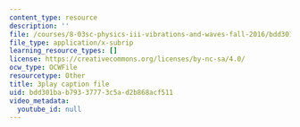 ```yaml
---
content_type: resource
description: ''
file: /courses/8-03sc-physics-iii-vibrations-and-waves-fall-2016/bdd301bab79337773c5ad2b868acf511_BX4QPdP7fT8.srt
file_type: application/x-subrip
learning_resource_types: []
license: https://creativecommons.org/licenses/by-nc-sa/4.0/
ocw_type: OCWFile
resourcetype: Other
title: 3play caption file
uid: bdd301ba-b793-3777-3c5a-d2b868acf511
video_metadata:
  youtube_id: null
---
```

